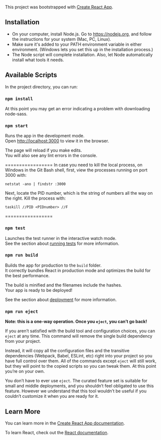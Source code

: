 This project was bootstrapped with [Create React App](https://github.com/facebook/create-react-app).

## Installation
* On your computer, install Node.js. Go to <https://nodejs.org>, and follow the instructions for your system (Mac, PC, Linux). 
* Make sure it's added to your PATH environment variable in either environment. (Windows lets you set this up in the installation process.)
* The Node script will complete installation. Also, let Node automatically install what tools it needs. 

## Available Scripts

In the project directory, you can run:

### `npm install`

At this point you may get an error indicating a problem with downloading node-sass.

### `npm start`

Runs the app in the development mode.<br>
Open [http://localhost:3000](http://localhost:3000) to view it in the browser.

The page will reload if you make edits.<br>
You will also see any lint errors in the console.

=================
In case you need to kill the local process, on Windows in the Git Bash shell, first, view the processes running on port 3000 with:

`netstat -ano | findstr :3000`

Next, locate the PID number, which is the string of numbers all the way on the right. Kill the process with:

`taskill //PID <PIDnumber> //F`

=================

### `npm test`

Launches the test runner in the interactive watch mode.<br>
See the section about [running tests](https://facebook.github.io/create-react-app/docs/running-tests) for more information.

### `npm run build`

Builds the app for production to the `build` folder.<br>
It correctly bundles React in production mode and optimizes the build for the best performance.

The build is minified and the filenames include the hashes.<br>
Your app is ready to be deployed!

See the section about [deployment](https://facebook.github.io/create-react-app/docs/deployment) for more information.

### `npm run eject`

**Note: this is a one-way operation. Once you `eject`, you can’t go back!**

If you aren’t satisfied with the build tool and configuration choices, you can `eject` at any time. This command will remove the single build dependency from your project.

Instead, it will copy all the configuration files and the transitive dependencies (Webpack, Babel, ESLint, etc) right into your project so you have full control over them. All of the commands except `eject` will still work, but they will point to the copied scripts so you can tweak them. At this point you’re on your own.

You don’t have to ever use `eject`. The curated feature set is suitable for small and middle deployments, and you shouldn’t feel obligated to use this feature. However we understand that this tool wouldn’t be useful if you couldn’t customize it when you are ready for it.

## Learn More

You can learn more in the [Create React App documentation](https://facebook.github.io/create-react-app/docs/getting-started).

To learn React, check out the [React documentation](https://reactjs.org/).
